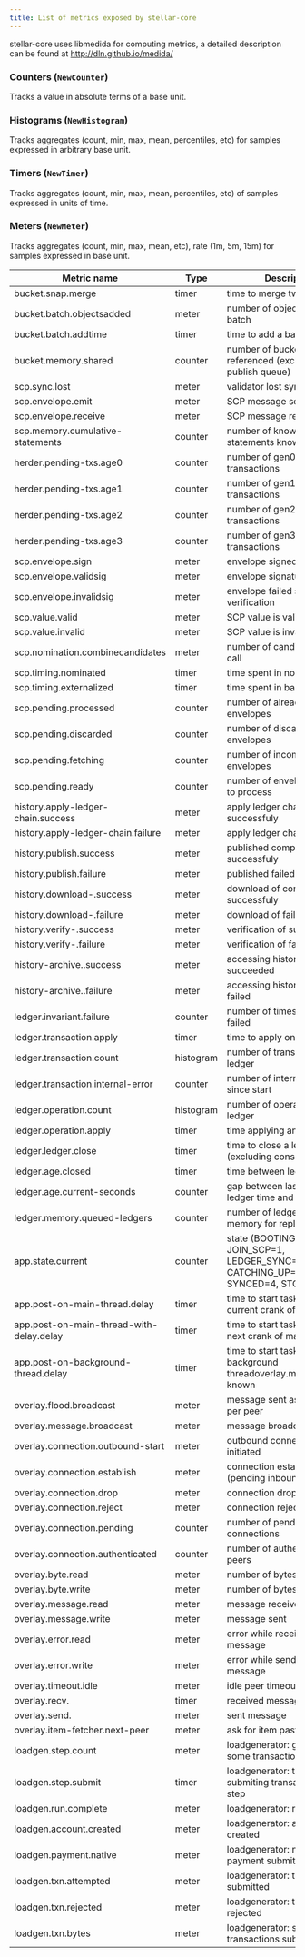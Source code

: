 ```yaml
---
title: List of metrics exposed by stellar-core
---
```


stellar-core uses libmedida for computing metrics, a detailed description can
be found at http://dln.github.io/medida/

### Counters (`NewCounter`)
Tracks a value in absolute terms of a base unit.

### Histograms (`NewHistogram`)
Tracks aggregates (count, min, max, mean, percentiles, etc) for samples
expressed in arbitrary base unit.

### Timers (`NewTimer`)
Tracks aggregates (count, min, max, mean, percentiles, etc) of samples expressed in units of time.

### Meters (`NewMeter`)
Tracks aggregates (count, min, max, mean, etc),  rate (1m, 5m, 15m) for samples
expressed in base unit.


Metric name                              | Type      | Description
---------------------------------------  | --------  | --------------------
bucket.snap.merge                        | timer     | time to merge two buckets
bucket.batch.objectsadded                | meter     | number of objects added per batch
bucket.batch.addtime                     | timer     | time to add a batch
bucket.memory.shared                     | counter   | number of buckets referenced (excluding publish queue)
scp.sync.lost                            | meter     | validator lost sync
scp.envelope.emit                        | meter     | SCP message sent
scp.envelope.receive                     | meter     | SCP message received
scp.memory.cumulative-statements         | counter   | number of known SCP statements known
herder.pending-txs.age0                  | counter   | number of gen0 pending transactions
herder.pending-txs.age1                  | counter   | number of gen1 pending transactions
herder.pending-txs.age2                  | counter   | number of gen2 pending transactions
herder.pending-txs.age3                  | counter   | number of gen3 pending transactions
scp.envelope.sign                        | meter     | envelope signed
scp.envelope.validsig                    | meter     | envelope signature verified
scp.envelope.invalidsig                  | meter     | envelope failed signature verification
scp.value.valid                          | meter     | SCP value is valid
scp.value.invalid                        | meter     | SCP value is invalid
scp.nomination.combinecandidates         | meter     | number of candidates per call
scp.timing.nominated                     | timer     | time spent in nomination
scp.timing.externalized                  | timer     | time spent in ballot protocol
scp.pending.processed                    | counter   | number of already processed envelopes
scp.pending.discarded                    | counter   | number of discarded envelopes
scp.pending.fetching                     | counter   | number of incomplete envelopes
scp.pending.ready                        | counter   | number of envelopes ready to process
history.apply-ledger-chain.success       | meter     | apply ledger chain completed successfuly
history.apply-ledger-chain.failure       | meter     | apply ledger chain failed
history.publish.success                  | meter     | published completed successfuly
history.publish.failure                  | meter     | published failed
history.download-<X>.success             | meter     | download of <X> completed successfuly
history.download-<X>.failure             | meter     | download of <X> failed
history.verify-<X>.success               | meter     | verification of <X> succeeded
history.verify-<X>.failure               | meter     | verification of <X> failed
history-archive.<X>.success              | meter     | accessing history archive <X> succeeded
history-archive.<X>.failure              | meter     | accessing history archive <X> failed
ledger.invariant.failure                 | counter   | number of times invariants failed
ledger.transaction.apply                 | timer     | time to apply one transaction
ledger.transaction.count                 | histogram | number of transactions per ledger
ledger.transaction.internal-error        | counter   | number of internal errors since start
ledger.operation.count                   | histogram | number of operations per ledger
ledger.operation.apply                   | timer     | time applying an operation
ledger.ledger.close                      | timer     | time to close a ledger (excluding consensus)
ledger.age.closed                        | timer     | time between ledgers
ledger.age.current-seconds               | counter   | gap between last close ledger time and current time
ledger.memory.queued-ledgers             | counter   | number of ledgers queued in memory for replay
app.state.current                        | counter   | state (BOOTING=0, JOIN_SCP=1, LEDGER_SYNC=2, CATCHING_UP=3, SYNCED=4, STOPPING=5)
app.post-on-main-thread.delay            | timer     | time to start task posted to current crank of main thread
app.post-on-main-thread-with-delay.delay | timer     | time to start task posted to next crank of main thread
app.post-on-background-thread.delay      | timer     | time to start task posted to background threadoverlay.memory.flood-known        | counter   | number of known flooded entries
overlay.flood.broadcast                  | meter     | message sent as broadcast per peer
overlay.message.broadcast                | meter     | message broadcasted
overlay.connection.outbound-start        | meter     | outbound connection initiated
overlay.connection.establish             | meter     | connection established (pending inbound/outbound)
overlay.connection.drop                  | meter     | connection dropped
overlay.connection.reject                | meter     | connection rejected
overlay.connection.pending               | counter   | number of pending connections
overlay.connection.authenticated         | counter   | number of authenticated peers
overlay.byte.read                        | meter     | number of bytes received
overlay.byte.write                       | meter     | number of bytes sent
overlay.message.read                     | meter     | message received
overlay.message.write                    | meter     | message sent
overlay.error.read                       | meter     | error while receiving a message
overlay.error.write                      | meter     | error while sending a message
overlay.timeout.idle                     | meter     | idle peer timeout
overlay.recv.<X>                         | timer     | received message <X>
overlay.send.<X>                         | meter     | sent message <X>
overlay.item-fetcher.next-peer           | meter     | ask for item past the first one
loadgen.step.count                       | meter     | loadgenerator: generated some transactions
loadgen.step.submit                      | timer     | loadgenerator: time spent submiting transactions per step
loadgen.run.complete                     | meter     | loadgenerator: run complete
loadgen.account.created                  | meter     | loadgenerator: account created
loadgen.payment.native                   | meter     | loadgenerator: native payment submited
loadgen.txn.attempted                    | meter     | loadgenerator: transaction submitted
loadgen.txn.rejected                     | meter     | loadgenerator: transaction rejected
loadgen.txn.bytes                        | meter     | loadgenerator: size of transactions submitted
